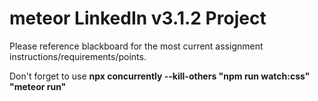 # meteor LinkedIn v3.1.2 Project

<p>Please reference blackboard for the most current assignment instructions/requirements/points.</p>

<p>Don't forget to use <strong>npx concurrently --kill-others "npm run watch:css" "meteor run"<strong></p>